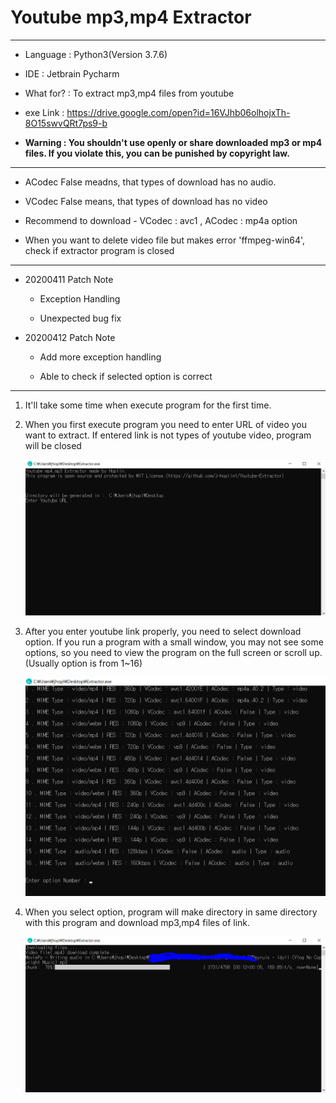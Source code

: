 Youtube mp3,mp4 Extractor
===
***
- Language : Python3(Version 3.7.6)

- IDE : Jetbrain Pycharm

- What for? : To extract mp3,mp4 files from youtube

- exe Link : https://drive.google.com/open?id=16VJhb06olhojxTh-8O15swvQRt7ps9-b

- **Warning : You shouldn't use openly or share downloaded mp3 or mp4 files. If you violate this, you can be punished by copyright law.** 
***
- ACodec False meadns, that types of download has no audio.

- VCodec False means, that types of download has no video

- Recommend to download - VCodec : avc1 , ACodec : mp4a option

- When you want to delete video file but makes error 'ffmpeg-win64', check if extractor program is closed
***
- 20200411 Patch Note

    - Exception Handling
    
    - Unexpected bug fix

- 20200412 Patch Note

    - Add more exception handling
    
    - Able to check if selected option is correct
***

1. It'll take some time when execute program for the first time.

2. When you first execute program you need to enter URL of video you want to extract. If entered link is not types of youtube video, program will be closed

    ![img](img/1.PNG)

3. After you enter youtube link properly, you need to select download option. If you run a program with a small window, you may not see some options, so you need to view the program on the full screen or scroll up. (Usually option is from 1~16)

    ![img](img/2.PNG)

4. When you select option, program will make directory in same directory with this program and download mp3,mp4 files of link.

    ![img](img/3.PNG)
